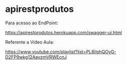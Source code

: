 # apirestprodutos

Para acesso ao EndPoint:

https://apirestprodutos.herokuapp.com/swagger-ui.html


Referente a Vídeo Aula: 

https://www.youtube.com/playlist?list=PL8iIphQOyG-D2FP9wkg12AavzmVRWEcnJ

